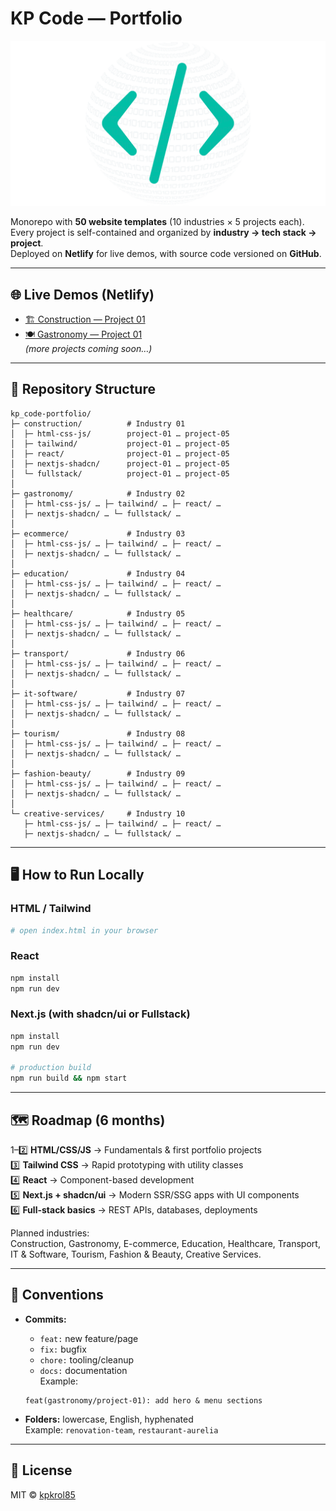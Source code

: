 # KP Code — Portfolio

![KP Code Logo](assets/LOGO-1200x630.png)

Monorepo with **50 website templates** (10 industries × 5 projects each).  
Every project is self-contained and organized by **industry → tech stack → project**.  
Deployed on **Netlify** for live demos, with source code versioned on **GitHub**.

---

## 🌐 Live Demos (Netlify)

- [🏗 Construction — Project 01](https://construction-project-01.netlify.app)  
- [🍽 Gastronomy — Project 01](https://gastronomy-project-01.netlify.app)  
*(more projects coming soon…)*

---

## 📂 Repository Structure

```
kp_code-portfolio/
├─ construction/          # Industry 01
│  ├─ html-css-js/        project-01 … project-05
│  ├─ tailwind/           project-01 … project-05
│  ├─ react/              project-01 … project-05
│  ├─ nextjs-shadcn/      project-01 … project-05
│  └─ fullstack/          project-01 … project-05
│
├─ gastronomy/            # Industry 02
│  ├─ html-css-js/ … ├─ tailwind/ … ├─ react/ …  
│  ├─ nextjs-shadcn/ … └─ fullstack/ …
│
├─ ecommerce/             # Industry 03
│  ├─ html-css-js/ … ├─ tailwind/ … ├─ react/ …  
│  ├─ nextjs-shadcn/ … └─ fullstack/ …
│
├─ education/             # Industry 04
│  ├─ html-css-js/ … ├─ tailwind/ … ├─ react/ …  
│  ├─ nextjs-shadcn/ … └─ fullstack/ …
│
├─ healthcare/            # Industry 05
│  ├─ html-css-js/ … ├─ tailwind/ … ├─ react/ …  
│  ├─ nextjs-shadcn/ … └─ fullstack/ …
│
├─ transport/             # Industry 06
│  ├─ html-css-js/ … ├─ tailwind/ … ├─ react/ …  
│  ├─ nextjs-shadcn/ … └─ fullstack/ …
│
├─ it-software/           # Industry 07
│  ├─ html-css-js/ … ├─ tailwind/ … ├─ react/ …  
│  ├─ nextjs-shadcn/ … └─ fullstack/ …
│
├─ tourism/               # Industry 08
│  ├─ html-css-js/ … ├─ tailwind/ … ├─ react/ …  
│  ├─ nextjs-shadcn/ … └─ fullstack/ …
│
├─ fashion-beauty/        # Industry 09
│  ├─ html-css-js/ … ├─ tailwind/ … ├─ react/ …  
│  ├─ nextjs-shadcn/ … └─ fullstack/ …
│
└─ creative-services/     # Industry 10
   ├─ html-css-js/ … ├─ tailwind/ … ├─ react/ …  
   ├─ nextjs-shadcn/ … └─ fullstack/ …
```

---

## 🖥 How to Run Locally

### HTML / Tailwind
```bash
# open index.html in your browser
```

### React
```bash
npm install
npm run dev
```

### Next.js (with shadcn/ui or Fullstack)
```bash
npm install
npm run dev

# production build
npm run build && npm start
```

---

## 🗺 Roadmap (6 months)

1–2️⃣ **HTML/CSS/JS** → Fundamentals & first portfolio projects  
3️⃣ **Tailwind CSS** → Rapid prototyping with utility classes  
4️⃣ **React** → Component-based development  
5️⃣ **Next.js + shadcn/ui** → Modern SSR/SSG apps with UI components  
6️⃣ **Full-stack basics** → REST APIs, databases, deployments  

Planned industries:  
Construction, Gastronomy, E-commerce, Education, Healthcare, Transport, IT & Software, Tourism, Fashion & Beauty, Creative Services.

---

## 📏 Conventions

- **Commits:**  
  - `feat:` new feature/page  
  - `fix:` bugfix  
  - `chore:` tooling/cleanup  
  - `docs:` documentation  
  Example:  
  ```
  feat(gastronomy/project-01): add hero & menu sections
  ```

- **Folders:** lowercase, English, hyphenated  
  Example: `renovation-team`, `restaurant-aurelia`

---

## 📜 License

MIT © [kpkrol85](https://github.com/kpkrol85)
